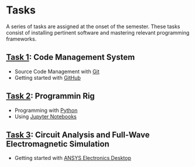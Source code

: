 # Tasks

A series of tasks are assigned at the onset of the semester.
These tasks consist of installing pertinent software and mastering relevant programming frameworks.


## [Task 1](./1task.md): Code Management System

* Source Code Management with [Git](http://git-scm.com/)
* Getting started with [GitHub](https://github.com/)


## [Task 2](./2task.md): Programmin Rig

* Programming with [Python](https://www.python.org/)
* Using [Jupyter Notebooks](http://jupyter.org/)

## [Task 3](./3task.md): Circuit Analysis and Full-Wave Electromagnetic Simulation

* Getting started with [ANSYS Electronics Desktop](https://www.ansys.com/products/electronics/ansys-electronics-desktop/electronics-desktop-features#2)
